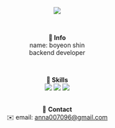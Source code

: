 <p align="center">
  <img src="https://capsule-render.vercel.app/api?type=wave&color=auto&height=200&section=header&text=Hello!&fontSize=60&animation=fadeIn&fontAlignY=40&descAlignY=60" />
</p>

<br/>

<p align="center">
  <b>🐣 Info</b>  
  <br/>
  name: boyeon shin
  <br/>
  backend developer
  
 
</p>

<br/>

<p align="center">
  <b>🚀 Skills</b>
  <br/>
  <img src="https://img.shields.io/badge/Java-ED8B00?style=for-the-badge&logo=openjdk&logoColor=white" />
  <img src="https://img.shields.io/badge/Spring-6DB33F?style=for-the-badge&logo=spring&logoColor=white" />
  <img src="https://img.shields.io/badge/PostgreSQL-316192?style=for-the-badge&logo=postgresql&logoColor=white" />
</p>


<p align="center">
  <br/>
  📱 <b>Contact</b>  
  <br/>
  ✉️ email: <a href="mailto:anna007096@gmail.com">anna007096@gmail.com</a>  
</p>
